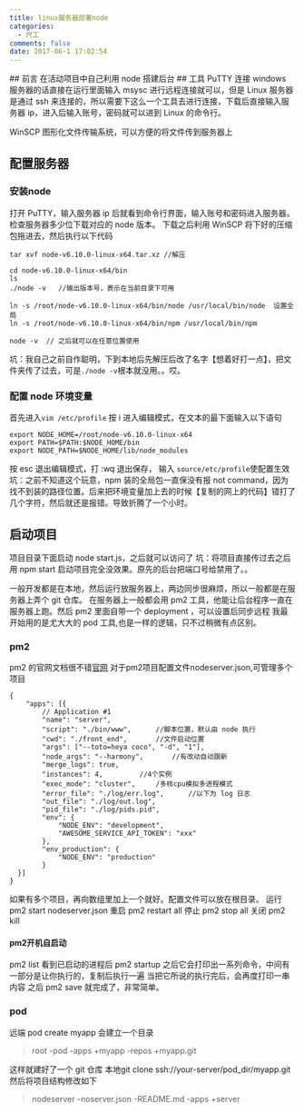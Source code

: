 ```yaml
---
title: linux服务器部署node
categories:
  - 尺工
comments: false
date: 2017-06-1 17:02:54
---
```

<p></p>
<!-- more -->
## 前言
在活动项目中自己利用 node 搭建后台
## 工具
PuTTY	
连接 windows 服务器的话直接在运行里面输入 msysc 进行远程连接就可以，但是 Linux 服务器是通过 ssh 来连接的，所以需要下这么一个工具去进行连接，下载后直接输入服务器 ip，进入后输入账号，密码就可以进到 Linux 的命令行。

WinSCP
图形化文件传输系统，可以方便的将文件传到服务器上
## 配置服务器
### 安装node
打开 PuTTY，输入服务器 ip 后就看到命令行界面，输入账号和密码进入服务器。
检查服务器多少位下载对应的 node 版本。
下载之后利用 WinSCP 将下好的压缩包拖进去，然后执行以下代码
```
tar xvf node-v6.10.0-linux-x64.tar.xz //解压

cd node-v6.10.0-linux-x64/bin
ls
./node -v	//输出版本号，表示在当前目录下可用

ln -s /root/node-v6.10.0-linux-x64/bin/node /usr/local/bin/node  设置全局
ln -s /root/node-v6.10.0-linux-x64/bin/npm /usr/local/bin/npm

node -v  // 之后就可以在任意位置使用
```
坑：我自己之前自作聪明，下到本地后先解压后改了名字【想着好打一点】，把文件夹传了过去，可是`./node -v`根本就没用。。哎。

### 配置 node 环境变量 
首先进入`vim /etc/profile`
按 i 进入编辑模式，在文本的最下面输入以下语句
```
export NODE_HOME=/root/node-v6.10.0-linux-x64
export PATH=$PATH:$NODE_HOME/bin
export NODE_PATH=$NODE_HOME/lib/node_modules
```
按 esc 退出编辑模式，打 :wq 退出保存，
输入 `source/etc/profile`使配置生效
坑：之前不知道这个玩意，npm 装的全局包一直保没有报 not command，因为找不到装的路径位置。后来把环境变量加上去的时候【复制的网上的代码】错打了几个字符，然后就还是报错。导致折腾了一个小时。

## 启动项目
项目目录下面启动 node start.js，之后就可以访问了
坑：将项目直接传过去之后用 npm start 启动项目完全没效果。原先的后台把端口号给禁用了。。

一般开发都是在本地，然后运行放服务器上，两边同步很麻烦，所以一般都是在服务器上弄个 git 仓库。
在服务器上一般都会用 pm2 工具，他能让后台程序一直在服务器上跑。然后 pm2 里面自带一个 deployment ，可以设置后同步远程
我最开始用的是尤大大的 pod 工具,也是一样的逻辑，只不过稍微有点区别。

### pm2
pm2 的官网文档很不错[官网](http://pm2.keymetrics.io/)
对于pm2项目配置文件nodeserver.json,可管理多个项目
```
{
    "apps": [{
        // Application #1
        "name": "server",
        "script": "./bin/www",      //脚本位置，默认由 node 执行
        "cwd": "./front_end",       //文件启动位置
        "args": ["--toto=heya coco", "-d", "1"],
        "node_args": "--harmony",		//有改动自动跟新
        "merge_logs": true,
        "instances": 4,         //4个实例
        "exec_mode": "cluster",     /多核cpu模拟多进程模式
        "error_file": "./log/err.log",      //以下为 log 日志
        "out_file": "./log/out.log",
        "pid_file": "./log/pids.pid",
        "env": {
            "NODE_ENV": "development",
            "AWESOME_SERVICE_API_TOKEN": "xxx"
        },
        "env_production": {
            "NODE_ENV": "production"
        }
  }]
}

```
如果有多个项目，再向数组里加上一个就好。配置文件可以放在根目录。
运行
pm2 start nodeserver.json
重启
pm2 restart all
停止
pm2 stop all
关闭
pm2 kill

#### pm2开机自启动
pm2 list 看到已启动的进程后 pm2 startup 
之后它会打印出一系列命令，中间有一部分是让你执行的，复制后执行一遍
当把它所说的执行完后，会再度打印一串内容
之后 pm2 save 就完成了，非常简单。

### pod
远端 pod create myapp 会建立一个目录

> root
  -pod
   -apps
    +myapp
    -repos
     +myapp.git
  
这样就建好了一个 git 仓库
本地git clone ssh://your-server/pod_dir/myapp.git
然后将项目结构修改如下

> nodeserver
 -noserver.json
 -README.md
 -apps
  +server
  	
 



